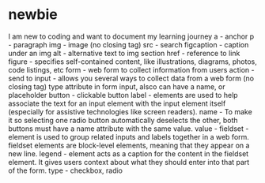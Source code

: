 # newbie
I am new to coding and want to document my learning journey
a - anchor
p - paragraph
img - image (no closing tag)
src - search
figcaption - caption under an img
alt - alternative text to img
section
href - reference to link
figure - specifies self-contained content, like illustrations, diagrams, photos, code listings, etc
form - web form to collect information from users
action - send to
input - allows you several ways to collect data from a web form (no closing tag)
type attribute in form input, alsco can have a name, or placeholder
button - clickable button
label - elements are used to help associate the text for an input element with the input element itself (especially for assistive technologies like screen readers).
name - To make it so selecting one radio button automatically deselects the other, both buttons must have a name attribute with the same value.
value -
fieldset - element is used to group related inputs and labels together in a web form. fieldset elements are block-level elements, meaning that they appear on a new line.
legend - element acts as a caption for the content in the fieldset element. It gives users context about what they should enter into that part of the form.
type - checkbox, radio
